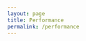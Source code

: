 ```yaml
---
layout: page
title: Performance
permalink: /performance
---
```

<div id="ubcOpenCollectionsWidgetDisplay">
<script id="ubcOpenCollectionsWidget"
src="https://open.library.ubc.ca/staticfile/build/embed/item.js"
data-item="1.0389943"
data-collection="specialp"
data-metadata="false"
data-width=""
data-media="0"
async >
</script>
</div>

<div id="ubcOpenCollectionsWidgetDisplay">
                            <script id="ubcOpenCollectionsWidget"
                            src="https://open.library.ubc.ca/staticfile/build/embed/item.js"
                            data-item="1.0347382"
                            data-collection="46624"
                            data-metadata="true"
                            data-width=""
                            data-media="0"
                            async >
                            </script>
                            </div>
